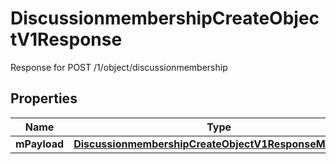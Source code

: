 

# DiscussionmembershipCreateObjectV1Response

Response for POST /1/object/discussionmembership

## Properties

| Name | Type | Description | Notes |
|------------ | ------------- | ------------- | -------------|
|**mPayload** | [**DiscussionmembershipCreateObjectV1ResponseMPayload**](DiscussionmembershipCreateObjectV1ResponseMPayload.md) |  |  |



